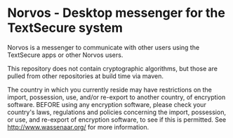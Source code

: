 # Norvos - Desktop messenger for the TextSecure system

Norvos is a messenger to communicate with other users using the TextSecure apps or other Norvos users. 


This repository does not contain cryptographic algorithms, but those are pulled from other repositories at build time via maven.

The country in which you currently reside may have restrictions on the import, possession, use, and/or re-export to another country, of encryption software. BEFORE using any encryption software, please check your country's laws, regulations and policies concerning the import, possession, or use, and re-export of encryption software, to see if this is permitted. See http://www.wassenaar.org/ for more information.
